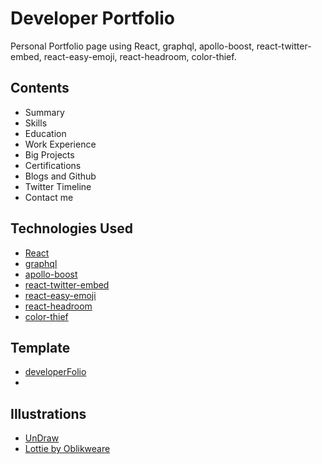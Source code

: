 # Developer Portfolio

Personal Portfolio page using React, graphql, apollo-boost, react-twitter-embed, react-easy-emoji, react-headroom, color-thief.

## Contents
- Summary
- Skills
- Education
- Work Experience
- Big Projects
- Certifications
- Blogs and Github
- Twitter Timeline
- Contact me

## Technologies Used 

- [React](https://reactjs.org/)
- [graphql](https://graphql.org/)
- [apollo-boost](https://www.apollographql.com/docs/react/get-started/)
- [react-twitter-embed](https://github.com/saurabhnemade/react-twitter-embed)
- [react-easy-emoji](https://github.com/appfigures/react-easy-emoji)
- [react-headroom](https://github.com/KyleAMathews/react-headroom)
- [color-thief](https://github.com/lokesh/color-thief)

## Template 

- [developerFolio](https://github.com/saadpasta/developerFolio)
- 
## Illustrations
- [UnDraw](https://undraw.co/illustrations)
- [Lottie by Oblikweare](https://lottiefiles.com/oblikweare)
